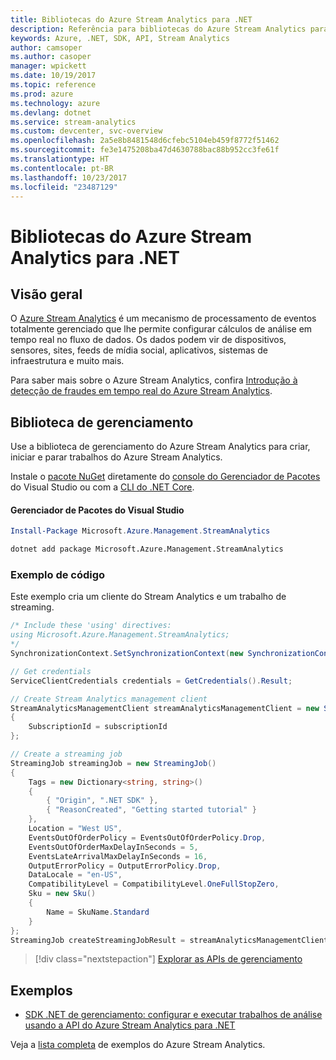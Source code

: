 ```yaml
---
title: Bibliotecas do Azure Stream Analytics para .NET
description: Referência para bibliotecas do Azure Stream Analytics para .NET
keywords: Azure, .NET, SDK, API, Stream Analytics
author: camsoper
ms.author: casoper
manager: wpickett
ms.date: 10/19/2017
ms.topic: reference
ms.prod: azure
ms.technology: azure
ms.devlang: dotnet
ms.service: stream-analytics
ms.custom: devcenter, svc-overview
ms.openlocfilehash: 2a5e8b8481548d6cfebc5104eb459f8772f51462
ms.sourcegitcommit: fe3e1475208ba47d4630788bac88b952cc3fe61f
ms.translationtype: HT
ms.contentlocale: pt-BR
ms.lasthandoff: 10/23/2017
ms.locfileid: "23487129"
---
```

# <a name="azure-stream-analytics-libraries-for-net"></a>Bibliotecas do Azure Stream Analytics para .NET

## <a name="overview"></a>Visão geral

O [Azure Stream Analytics](/azure/stream-analytics/stream-analytics-introduction) é um mecanismo de processamento de eventos totalmente gerenciado que lhe permite configurar cálculos de análise em tempo real no fluxo de dados. Os dados podem vir de dispositivos, sensores, sites, feeds de mídia social, aplicativos, sistemas de infraestrutura e muito mais. 

Para saber mais sobre o Azure Stream Analytics, confira [Introdução à detecção de fraudes em tempo real do Azure Stream Analytics](/azure/stream-analytics/stream-analytics-real-time-fraud-detection).


## <a name="management-library"></a>Biblioteca de gerenciamento

Use a biblioteca de gerenciamento do Azure Stream Analytics para criar, iniciar e parar trabalhos do Azure Stream Analytics.

Instale o [pacote NuGet](https://www.nuget.org/packages/Microsoft.Azure.Management.StreamAnalytics) diretamente do [console do Gerenciador de Pacotes][PackageManager] do Visual Studio ou com a [CLI do .NET Core][DotNetCLI].

#### <a name="visual-studio-package-manager"></a>Gerenciador de Pacotes do Visual Studio

```powershell
Install-Package Microsoft.Azure.Management.StreamAnalytics
```

```bash
dotnet add package Microsoft.Azure.Management.StreamAnalytics
```

### <a name="code-example"></a>Exemplo de código

Este exemplo cria um cliente do Stream Analytics e um trabalho de streaming.

```csharp
/* Include these 'using' directives:
using Microsoft.Azure.Management.StreamAnalytics;
*/
SynchronizationContext.SetSynchronizationContext(new SynchronizationContext());

// Get credentials
ServiceClientCredentials credentials = GetCredentials().Result;

// Create Stream Analytics management client
StreamAnalyticsManagementClient streamAnalyticsManagementClient = new StreamAnalyticsManagementClient(credentials)
{
    SubscriptionId = subscriptionId
};

// Create a streaming job
StreamingJob streamingJob = new StreamingJob()
{
    Tags = new Dictionary<string, string>()
    {
        { "Origin", ".NET SDK" },
        { "ReasonCreated", "Getting started tutorial" }
    },
    Location = "West US",
    EventsOutOfOrderPolicy = EventsOutOfOrderPolicy.Drop,
    EventsOutOfOrderMaxDelayInSeconds = 5,
    EventsLateArrivalMaxDelayInSeconds = 16,
    OutputErrorPolicy = OutputErrorPolicy.Drop,
    DataLocale = "en-US",
    CompatibilityLevel = CompatibilityLevel.OneFullStopZero,
    Sku = new Sku()
    {
        Name = SkuName.Standard
    }
};
StreamingJob createStreamingJobResult = streamAnalyticsManagementClient.StreamingJobs.CreateOrReplace(streamingJob, resourceGroupName, streamingJobName);
```

> [!div class="nextstepaction"]
> [Explorar as APIs de gerenciamento](/dotnet/api/overview/azure/streamanalytics/management)


## <a name="samples"></a>Exemplos

- [SDK .NET de gerenciamento: configurar e executar trabalhos de análise usando a API do Azure Stream Analytics para .NET](/azure/stream-analytics/stream-analytics-dotnet-management-sdk)

Veja a [lista completa](https://azure.microsoft.com/resources/samples/?platform=dotnet&service=stream-analytics) de exemplos do Azure Stream Analytics.

[PackageManager]: https://docs.microsoft.com/nuget/tools/package-manager-console
[DotNetCLI]: https://docs.microsoft.com/dotnet/core/tools/dotnet-add-package
